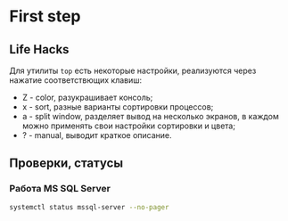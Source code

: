 # First step

## Life Hacks
Для утилиты `top` есть некоторые настройки, реализуются через нажатие соответствющих клавиш:
* Z - color, разукрашивает консоль;
* x - sort, разные варианты сортировки процессов;
* a - split window, разделяет вывод на несколько экранов, в каждом можно применять свои настройки сортировки и цвета;
* ? - manual, выводит краткое описание.


## Проверки, статусы

### Работа MS SQL Server
```bash 
systemctl status mssql-server --no-pager
``` 
